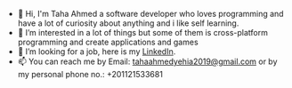 - 👋 Hi, I'm Taha Ahmed a software developer who loves programming and have a lot of curiosity about anything and i like self learning.
- 👀 I’m interested in a lot of things but some of them is cross-platform programming and create applications and games
- 💞️ I’m looking for a job, here is my [LinkedIn](https://www.linkedin.com/in/taha-ahmed-49b952247/).
- 📫 You can reach me by Email: tahaahmedyehia2019@gmail.com or by my personal phone no.: +201121533681
